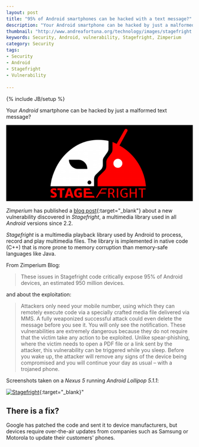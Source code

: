 ```yaml
---
layout: post
title: "95% of Android smartphones can be hacked with a text message?"
description: "Your Android smartphone can be hacked by just a malformed text message?"
thumbnail: "http://www.andreafortuna.org/technology/images/stagefright.png"
keywords: Security, Android, vulnerability, Stagefright, Zimperium
category: Security
tags: 
- Security
- Android
- Stagefright
- Vulnerability

---
```

{% include JB/setup %}

Your *Android* smartphone can be hacked by just a malformed text message?

![Milano](/technology/images/stagefright.png)
<!-- more -->


*Zimperium* has published a [blog post](http://blog.zimperium.com/experts-found-a-unicorn-in-the-heart-of-android/){:target="_blank"} about a new vulnerability discovered in *Stagefright*, a multimedia library used in all *Android* versions since 2.2.

*Stagefright* is a multimedia playback library used by Android to process, record and play multimedia files. The library is implemented in native code (C++) that is more prone to memory corruption than memory-safe languages like Java. 

From Zimperium Blog:

>These issues in Stagefright code critically expose 95% of Android devices, an estimated 950 million devices.

and about the exploitation:

>Attackers only need your mobile number, using which they can remotely execute code via a specially crafted media file delivered via MMS. A fully weaponized successful attack could even delete the message before you see it. You will only see the notification. These vulnerabilities are extremely dangerous because they do not require that the victim take any action to be exploited. Unlike spear-phishing, where the victim needs to open a PDF file or a link sent by the attacker, this vulnerability can be triggered while you sleep. Before you wake up, the attacker will remove any signs of the device being compromised and you will continue your day as usual – with a trojaned phone.

Screenshots taken on a *Nexus 5* running *Android Lollipop 5.1.1*:

[![Stagefright](http://blog.zimperium.com/wp-content/uploads/2015/07/Cat1-1024x534.png)](http://blog.zimperium.com/wp-content/uploads/2015/07/Cat1-1024x534.png){:target="_blank}"


There is a fix?
---

Google has patched the code and sent it to device manufacturers, but devices require over-the-air updates from companies such as Samsung or Motorola to update their customers' phones.